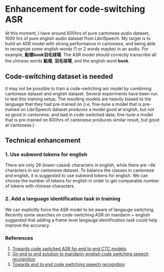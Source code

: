 # Enhancement for code-switching ASR

At this moment, I have around 600hrs of pure cantonese audio dataset, 1000 hrs of pure english audio dataset from LibriSpeech. My target is to build an ASR model with strong performance in cantonese, and being able to recognize some english words (1 or 2 words maybe) in an audio. For example, **點樣book羽毛球場**. The ASR model should correctly transcribe all the chinese words **點樣**, **羽毛球場**, and the english word **book**.

## Code-switching dataset is needed
It may not be possible to train a code-switching asr model by combining cantonese dataset and english dataset. Several experiments have been run to test this training setup. The resulting models are heavily biased to the language that they had pre-trained on (i.e, fine-tune a model that is pre-trained on LibriSpeech dataset produces a model good at english, but not so good in cantonese, and bad in code-switched data; fine-tune a model that is pre-trained on 600hrs of cantonese produces similar result, but good at cantonese.)

## Technical enhancement
### 1. Use subword tokens for english
There are only 26 (lower-cased) characters in english, while there are ~6k characters in our cantonese dataset. To balance the classes in cantonese and english, it is suggested to use subword tokens for english. We can choose the number of tokens for english in order to get comparable number of tokens with chinese characters.

### 2. Add a language identification task in training
We can explicitly force the ASR model to be aware of langauge switching. Recently some searches on code-switching ASR on mandarin + english suggested that adding a frame level langauge identification task could help improve the accuracy.


### References
1. [Towards code switched ASR for end to end CTC models](https://www.microsoft.com/en-us/research/uploads/prod/2019/09/Towards_code_switched_ASR_for_End_to_End_CTC_models.pdf)
2. [On end to end solution to mandarin-english code switching speech recognition](https://arxiv.org/pdf/1811.00241.pdf
)
3. [Towards end to end code switching speech recognition](https://arxiv.org/pdf/1810.13091.pdf)